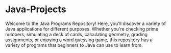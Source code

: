 # Java-Projects
Welcome to the Java Programs Repository! Here, you'll discover a variety of Java applications for different purposes. Whether you're checking prime numbers, simulating a deck of cards, calculating geometry, grading assignments, or enjoying a word guessing game, this repository has a variety of programs that beginners to Java can use to learn from.
